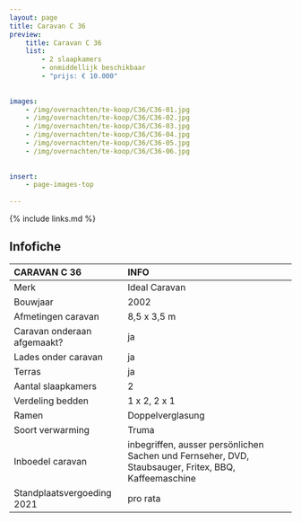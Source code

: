```yaml
---
layout: page
title: Caravan C 36
preview: 
    title: Caravan C 36
    list:
        - 2 slaapkamers
        - onmiddellijk beschikbaar
        - "prijs: € 10.000"
        
        
images:
    - /img/overnachten/te-koop/C36/C36-01.jpg
    - /img/overnachten/te-koop/C36/C36-02.jpg
    - /img/overnachten/te-koop/C36/C36-03.jpg
    - /img/overnachten/te-koop/C36/C36-04.jpg
    - /img/overnachten/te-koop/C36/C36-05.jpg
    - /img/overnachten/te-koop/C36/C36-06.jpg
    
    
insert:
    - page-images-top
    
---
```


{% include links.md %}



## Infofiche 

CARAVAN C 36                | INFO        | 
:---------------------------|:------------|
Merk                        |Ideal Caravan
Bouwjaar                    |2002
Afmetingen caravan          |8,5 x 3,5 m
Caravan onderaan afgemaakt? |ja
Lades onder caravan         |ja
Terras                      |ja
Aantal slaapkamers          |2
Verdeling bedden            |1 x 2, 2 x 1
Ramen                       |Doppelverglasung
Soort verwarming            |Truma
Inboedel caravan            |inbegriffen, ausser persönlichen Sachen und Fernseher, DVD, Staubsauger, Fritex, BBQ, Kaffeemaschine
Standplaatsvergoeding 2021  |pro rata
